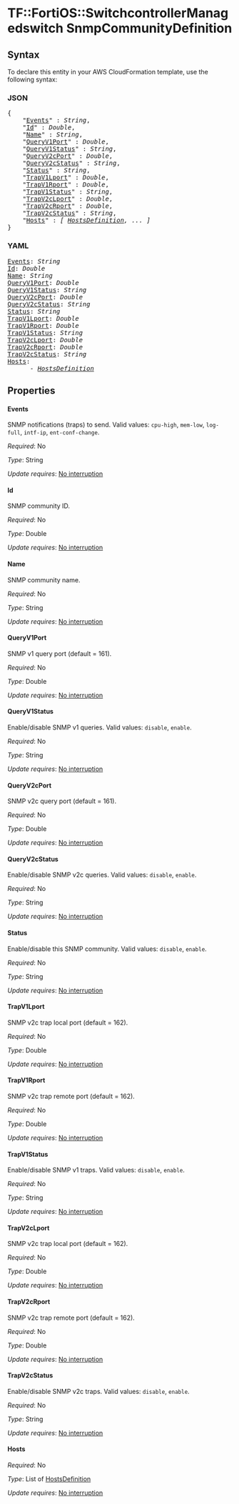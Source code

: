# TF::FortiOS::SwitchcontrollerManagedswitch SnmpCommunityDefinition

## Syntax

To declare this entity in your AWS CloudFormation template, use the following syntax:

### JSON

<pre>
{
    "<a href="#events" title="Events">Events</a>" : <i>String</i>,
    "<a href="#id" title="Id">Id</a>" : <i>Double</i>,
    "<a href="#name" title="Name">Name</a>" : <i>String</i>,
    "<a href="#queryv1port" title="QueryV1Port">QueryV1Port</a>" : <i>Double</i>,
    "<a href="#queryv1status" title="QueryV1Status">QueryV1Status</a>" : <i>String</i>,
    "<a href="#queryv2cport" title="QueryV2cPort">QueryV2cPort</a>" : <i>Double</i>,
    "<a href="#queryv2cstatus" title="QueryV2cStatus">QueryV2cStatus</a>" : <i>String</i>,
    "<a href="#status" title="Status">Status</a>" : <i>String</i>,
    "<a href="#trapv1lport" title="TrapV1Lport">TrapV1Lport</a>" : <i>Double</i>,
    "<a href="#trapv1rport" title="TrapV1Rport">TrapV1Rport</a>" : <i>Double</i>,
    "<a href="#trapv1status" title="TrapV1Status">TrapV1Status</a>" : <i>String</i>,
    "<a href="#trapv2clport" title="TrapV2cLport">TrapV2cLport</a>" : <i>Double</i>,
    "<a href="#trapv2crport" title="TrapV2cRport">TrapV2cRport</a>" : <i>Double</i>,
    "<a href="#trapv2cstatus" title="TrapV2cStatus">TrapV2cStatus</a>" : <i>String</i>,
    "<a href="#hosts" title="Hosts">Hosts</a>" : <i>[ <a href="hostsdefinition.md">HostsDefinition</a>, ... ]</i>
}
</pre>

### YAML

<pre>
<a href="#events" title="Events">Events</a>: <i>String</i>
<a href="#id" title="Id">Id</a>: <i>Double</i>
<a href="#name" title="Name">Name</a>: <i>String</i>
<a href="#queryv1port" title="QueryV1Port">QueryV1Port</a>: <i>Double</i>
<a href="#queryv1status" title="QueryV1Status">QueryV1Status</a>: <i>String</i>
<a href="#queryv2cport" title="QueryV2cPort">QueryV2cPort</a>: <i>Double</i>
<a href="#queryv2cstatus" title="QueryV2cStatus">QueryV2cStatus</a>: <i>String</i>
<a href="#status" title="Status">Status</a>: <i>String</i>
<a href="#trapv1lport" title="TrapV1Lport">TrapV1Lport</a>: <i>Double</i>
<a href="#trapv1rport" title="TrapV1Rport">TrapV1Rport</a>: <i>Double</i>
<a href="#trapv1status" title="TrapV1Status">TrapV1Status</a>: <i>String</i>
<a href="#trapv2clport" title="TrapV2cLport">TrapV2cLport</a>: <i>Double</i>
<a href="#trapv2crport" title="TrapV2cRport">TrapV2cRport</a>: <i>Double</i>
<a href="#trapv2cstatus" title="TrapV2cStatus">TrapV2cStatus</a>: <i>String</i>
<a href="#hosts" title="Hosts">Hosts</a>: <i>
      - <a href="hostsdefinition.md">HostsDefinition</a></i>
</pre>

## Properties

#### Events

SNMP notifications (traps) to send. Valid values: `cpu-high`, `mem-low`, `log-full`, `intf-ip`, `ent-conf-change`.

_Required_: No

_Type_: String

_Update requires_: [No interruption](https://docs.aws.amazon.com/AWSCloudFormation/latest/UserGuide/using-cfn-updating-stacks-update-behaviors.html#update-no-interrupt)

#### Id

SNMP community ID.

_Required_: No

_Type_: Double

_Update requires_: [No interruption](https://docs.aws.amazon.com/AWSCloudFormation/latest/UserGuide/using-cfn-updating-stacks-update-behaviors.html#update-no-interrupt)

#### Name

SNMP community name.

_Required_: No

_Type_: String

_Update requires_: [No interruption](https://docs.aws.amazon.com/AWSCloudFormation/latest/UserGuide/using-cfn-updating-stacks-update-behaviors.html#update-no-interrupt)

#### QueryV1Port

SNMP v1 query port (default = 161).

_Required_: No

_Type_: Double

_Update requires_: [No interruption](https://docs.aws.amazon.com/AWSCloudFormation/latest/UserGuide/using-cfn-updating-stacks-update-behaviors.html#update-no-interrupt)

#### QueryV1Status

Enable/disable SNMP v1 queries. Valid values: `disable`, `enable`.

_Required_: No

_Type_: String

_Update requires_: [No interruption](https://docs.aws.amazon.com/AWSCloudFormation/latest/UserGuide/using-cfn-updating-stacks-update-behaviors.html#update-no-interrupt)

#### QueryV2cPort

SNMP v2c query port (default = 161).

_Required_: No

_Type_: Double

_Update requires_: [No interruption](https://docs.aws.amazon.com/AWSCloudFormation/latest/UserGuide/using-cfn-updating-stacks-update-behaviors.html#update-no-interrupt)

#### QueryV2cStatus

Enable/disable SNMP v2c queries. Valid values: `disable`, `enable`.

_Required_: No

_Type_: String

_Update requires_: [No interruption](https://docs.aws.amazon.com/AWSCloudFormation/latest/UserGuide/using-cfn-updating-stacks-update-behaviors.html#update-no-interrupt)

#### Status

Enable/disable this SNMP community. Valid values: `disable`, `enable`.

_Required_: No

_Type_: String

_Update requires_: [No interruption](https://docs.aws.amazon.com/AWSCloudFormation/latest/UserGuide/using-cfn-updating-stacks-update-behaviors.html#update-no-interrupt)

#### TrapV1Lport

SNMP v2c trap local port (default = 162).

_Required_: No

_Type_: Double

_Update requires_: [No interruption](https://docs.aws.amazon.com/AWSCloudFormation/latest/UserGuide/using-cfn-updating-stacks-update-behaviors.html#update-no-interrupt)

#### TrapV1Rport

SNMP v2c trap remote port (default = 162).

_Required_: No

_Type_: Double

_Update requires_: [No interruption](https://docs.aws.amazon.com/AWSCloudFormation/latest/UserGuide/using-cfn-updating-stacks-update-behaviors.html#update-no-interrupt)

#### TrapV1Status

Enable/disable SNMP v1 traps. Valid values: `disable`, `enable`.

_Required_: No

_Type_: String

_Update requires_: [No interruption](https://docs.aws.amazon.com/AWSCloudFormation/latest/UserGuide/using-cfn-updating-stacks-update-behaviors.html#update-no-interrupt)

#### TrapV2cLport

SNMP v2c trap local port (default = 162).

_Required_: No

_Type_: Double

_Update requires_: [No interruption](https://docs.aws.amazon.com/AWSCloudFormation/latest/UserGuide/using-cfn-updating-stacks-update-behaviors.html#update-no-interrupt)

#### TrapV2cRport

SNMP v2c trap remote port (default = 162).

_Required_: No

_Type_: Double

_Update requires_: [No interruption](https://docs.aws.amazon.com/AWSCloudFormation/latest/UserGuide/using-cfn-updating-stacks-update-behaviors.html#update-no-interrupt)

#### TrapV2cStatus

Enable/disable SNMP v2c traps. Valid values: `disable`, `enable`.

_Required_: No

_Type_: String

_Update requires_: [No interruption](https://docs.aws.amazon.com/AWSCloudFormation/latest/UserGuide/using-cfn-updating-stacks-update-behaviors.html#update-no-interrupt)

#### Hosts

_Required_: No

_Type_: List of <a href="hostsdefinition.md">HostsDefinition</a>

_Update requires_: [No interruption](https://docs.aws.amazon.com/AWSCloudFormation/latest/UserGuide/using-cfn-updating-stacks-update-behaviors.html#update-no-interrupt)

